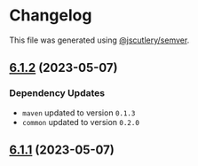 # Changelog

This file was generated using [@jscutlery/semver](https://github.com/jscutlery/semver).

## [6.1.2](https://github.com/khalilou88/jnxplus/compare/nx-boot-maven-6.1.1...nx-boot-maven-6.1.2) (2023-05-07)

### Dependency Updates

* `maven` updated to version `0.1.3`
* `common` updated to version `0.2.0`


## [6.1.1](https://github.com/khalilou88/jnxplus/compare/nx-boot-maven-6.1.0...nx-boot-maven-6.1.1) (2023-05-07)

